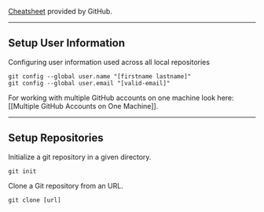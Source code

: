 [Cheatsheet](https://education.github.com/git-cheat-sheet-education.pdf) provided by GitHub.

___
## Setup User Information

Configuring user information used across all local repositories
```
git config --global user.name "[firstname lastname]"
git config --global user.email "[valid-email]"
```

For working with multiple GitHub accounts on one machine look here: [[Multiple GitHub Accounts on One Machine]].

___
## Setup Repositories

Initialize a git repository in a given directory.
```
git init
```

Clone a Git repository from an URL.
```
git clone [url]
```


